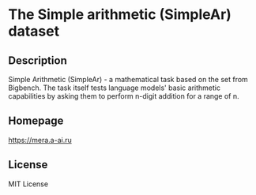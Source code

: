 # The Simple arithmetic (SimpleAr) dataset

## Description

Simple Arithmetic (SimpleAr) - a mathematical task
based on the set from Bigbench. The task itself tests language models' basic arithmetic
capabilities by asking them to perform n-digit addition for a range of n.

## Homepage

https://mera.a-ai.ru

## License

MIT License
